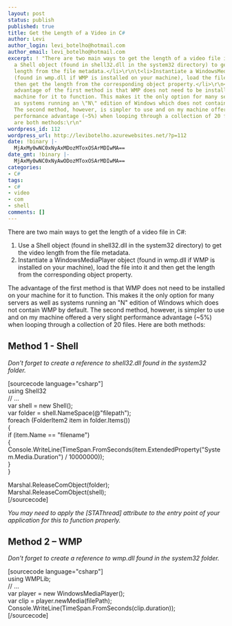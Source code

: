 ```yaml
---
layout: post
status: publish
published: true
title: Get the Length of a Video in C#
author: Levi
author_login: levi_botelho@hotmail.com
author_email: levi_botelho@hotmail.com
excerpt: ! "There are two main ways to get the length of a video file in C#:\r\n<ol>\r\n\t<li>Use
  a Shell object (found in shell32.dll in the system32 directory) to get the video
  length from the file metadata.</li>\r\n\t<li>Instantiate a WindowsMediaPlayer object
  (found in wmp.dll if WMP is installed on your machine), load the file into it and
  then get the length from the corresponding object property.</li>\r\n</ol>\r\nThe
  advantage of the first method is that WMP does not need to be installed on your
  machine for it to function. This makes it the only option for many servers as well
  as systems running an \"N\" edition of Windows which does not contain WMP by default.
  The second method, however, is simpler to use and on my machine offered a very slight
  performance advantage (~5%) when looping through a collection of 20 files. Here
  are both methods:\r\n"
wordpress_id: 112
wordpress_url: http://levibotelho.azurewebsites.net/?p=112
date: !binary |-
  MjAxMy0wNC0xNyAxMDozMToxOSArMDIwMA==
date_gmt: !binary |-
  MjAxMy0wNC0xNyAwODozMToxOSArMDIwMA==
categories:
- C#
tags:
- c#
- video
- com
- shell
comments: []
---
```

<p>There are two main ways to get the length of a video file in C#:</p>
<ol>
<li>Use a Shell object (found in shell32.dll in the system32 directory) to get the video length from the file metadata.</li>
<li>Instantiate a WindowsMediaPlayer object (found in wmp.dll if WMP is installed on your machine), load the file into it and then get the length from the corresponding object property.</li>
</ol>
<p>The advantage of the first method is that WMP does not need to be installed on your machine for it to function. This makes it the only option for many servers as well as systems running an "N" edition of Windows which does not contain WMP by default. The second method, however, is simpler to use and on my machine offered a very slight performance advantage (~5%) when looping through a collection of 20 files. Here are both methods:<br />
<a id="more"></a><a id="more-112"></a></p>
<h2>Method 1 - Shell</h2>
<p><em>Don't forget to create a reference to shell32.dll found in the system32 folder.</em></p>
<p>[sourcecode language="csharp"]<br />
using Shell32<br />
// ...<br />
var shell = new Shell();<br />
var folder = shell.NameSpace(@&quot;filepath&quot;);<br />
foreach (FolderItem2 item in folder.Items())<br />
{<br />
    if (item.Name == &quot;filename&quot;)<br />
    {<br />
        Console.WriteLine(TimeSpan.FromSeconds(item.ExtendedProperty(&quot;System.Media.Duration&quot;) / 10000000));<br />
    }<br />
}</p>
<p>Marshal.ReleaseComObject(folder);<br />
Marshal.ReleaseComObject(shell);<br />
[/sourcecode]</p>
<p><em>You may need to apply the [STAThread] attribute to the entry point of your application for this to function properly.</em></p>
<h2>Method 2 – WMP</h2>
<p><em>Don't forget to create a reference to wmp.dll found in the system32 folder.</em></p>
<p>[sourcecode language="csharp"]<br />
using WMPLib;<br />
// ...<br />
var player = new WindowsMediaPlayer();<br />
var clip = player.newMedia(filePath);<br />
Console.WriteLine(TimeSpan.FromSeconds(clip.duration));<br />
[/sourcecode]</p>
